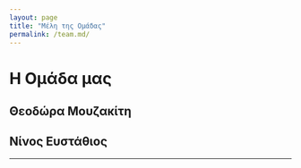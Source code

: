 ```yaml
---
layout: page
title: "Μέλη της Ομάδας"
permalink: /team.md/
---
```


# Η Ομάδα μας
## Θεοδώρα Μουζακίτη ##
## Νίνος Ευστάθιος ##
---
